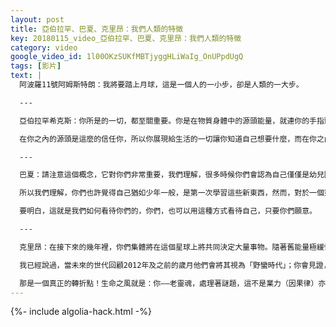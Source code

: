 ```yaml
---
layout: post
title: 亞伯拉罕、巴夏、克里昂：我們人類的特徵
key: 20180115_video_亞伯拉罕、巴夏、克里昂：我們人類的特徵
category: video
google_video_id: 1l00OKzSUKfMBTjyggHLiWaIg_OnUPpdUgQ
tags: [影片]
text: |
  阿波羅11號阿姆斯特朗：我將要踏上月球，這是一個人的一小步，卻是人類的一大步。

  ---

  亞伯拉罕希克斯：你所是的一切，都至關重要。你是在物質身體中的源頭能量，就連你的手指頭，都有無限的智慧。任何讓你產生興趣的事物，都能立刻被你吸引至身旁，你只需避開那些混雜的振動，它們是唯一使你無法收到信號的阻礙。

  在你之內的源頭是這麼的信任你，所以你展現給生活的一切讓你知道自己想要什麼，而在你之內的源頭會與之對齊，然後發射出那個信號。

  ---

  巴夏：請注意這個概念，它對你們非常重要，我們理解，很多時候你們會認為自己僅僅是幼兒園的水平，我們不是說你們沒在學習新東西——當然，所有人都在學習新東西。但是，從我們的觀點看來，你們選擇顯化、或投胎於肉身在這樣一個有著驚人的限制性的特殊實相，要知道，你可以將限制轉化為自由，將黑暗轉化為光明。在我們看來，那些轉化，將讓你們成為大師級的畢業生。

  所以我們理解，你們也許覺得自己猶如少年一般，是第一次學習這些新東西，然而，對於一個靈魂，在這個時期顯化於地球，是需要多少力量、堅強及信念，並堅信著無論有多黑暗、無論有多少限制，自己仍然可以將它們轉變為光與愛。這一切都讓你成為大師永遠不要小瞧自己！

  要明白，這就是我們如何看待你們的，你們，也可以用這種方式看待自己，只要你們願意。

  ---

  克里昂：在接下來的幾年裡，你們集體將在這個星球上將共同決定大量事物。隨著舊能量極緩慢地消逝，你們將會佔得上風，世界會出現更強大的正直，它將由老靈魂們創造；對地球之真相的特殊計畫將開始成形。最終，有人會提出世界各國的聯合，並承諾互助協作。

  我已經說過，當未來的世代回顧2012年及之前的歲月他們會將其視為「野蠻時代」；你會見證，你所知的文明始於2013年。

  那是一個真正的轉折點！生命之風就是：你——老靈魂，處理著謎題，這不是業力（因果律）亦不是靈魂契約；你是處於顯化模式！
---
```


{%- include algolia-hack.html -%}
